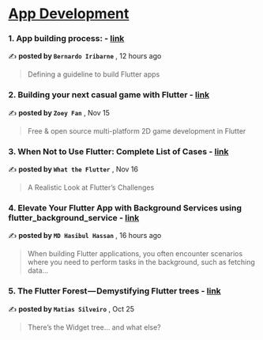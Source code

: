 
<h1><a href=https://medium.com/tag/mobile-app-development/recommended target="_blank" rel="noopener noreferrer">App Development</a></h1>
<h3>1. App building process: - <a href=https://medium.com/@ber.iribarne/app-building-process-919649212165?source=tag_recommended_feed---------0-84----------mobile_app_development----------5b000fc0_c062_4533_8a52_898ed8db4533------- target="_blank" rel="noopener noreferrer">link</a></h3>

✍️ **posted by `Bernardo Iribarne`** <date> , 12 hours ago</date>

<blockquote>Defining a guideline to build Flutter apps</blockquote>

<h3>2. Building your next casual game with Flutter - <a href=https://medium.com/flutter/building-your-next-casual-game-with-flutter-716ef457e440?source=tag_recommended_feed---------1-107----------mobile_app_development----------5b000fc0_c062_4533_8a52_898ed8db4533------- target="_blank" rel="noopener noreferrer">link</a></h3>

✍️ **posted by `Zoey Fan`** <date> , Nov 15</date>

<blockquote>Free & open source multi-platform 2D game development in Flutter</blockquote>

<h3>3. When Not to Use Flutter: Complete List of Cases - <a href=https://medium.com/@flutterwtf/when-not-to-use-flutter-complete-list-of-cases-510ce5d57c2e?source=tag_recommended_feed---------2-85----------mobile_app_development----------5b000fc0_c062_4533_8a52_898ed8db4533------- target="_blank" rel="noopener noreferrer">link</a></h3>

✍️ **posted by `What the Flutter`** <date> , Nov 16</date>

<blockquote>A Realistic Look at Flutter’s Challenges</blockquote>

<h3>4. Elevate Your Flutter App with Background Services using flutter_background_service - <a href=https://medium.com/@hasibulhasan3590/elevate-your-flutter-app-with-background-services-using-flutter-background-service-131f4ba7ec8a?source=tag_recommended_feed---------3-84----------mobile_app_development----------5b000fc0_c062_4533_8a52_898ed8db4533------- target="_blank" rel="noopener noreferrer">link</a></h3>

✍️ **posted by `MD Hasibul Hassan`** <date> , 16 hours ago</date>

<blockquote>When building Flutter applications, you often encounter scenarios where you need to perform tasks in the background, such as fetching data…</blockquote>

<h3>5. The Flutter Forest — Demystifying Flutter trees - <a href=https://medium.com/globant/the-flutter-forest-demystifying-flutter-trees-a5ebb4db4efe?source=tag_recommended_feed---------4-107----------mobile_app_development----------5b000fc0_c062_4533_8a52_898ed8db4533------- target="_blank" rel="noopener noreferrer">link</a></h3>

✍️ **posted by `Matias Silveiro`** <date> , Oct 25</date>

<blockquote>There’s the Widget tree… and what else?</blockquote>

